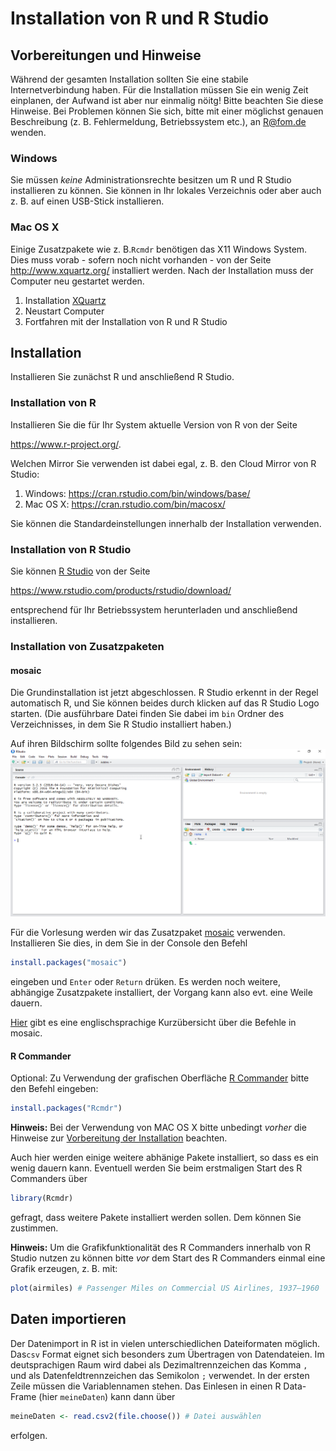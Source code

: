 Installation von R und R Studio
================

Vorbereitungen und Hinweise
---------------------------

Während der gesamten Installation sollten Sie eine stabile Internetverbindung haben. Für die Installation müssen Sie ein wenig Zeit einplanen, der Aufwand ist aber nur einmalig nöitg! Bitte beachten Sie diese Hinweise. Bei Problemen können Sie sich, bitte mit einer möglichst genauen Beschreibung (z. B. Fehlermeldung, Betriebssystem etc.), an <R@fom.de> wenden.

### Windows

Sie müssen *keine* Administrationsrechte besitzen um R und R Studio installieren zu können. Sie können in Ihr lokales Verzeichnis oder aber auch z. B. auf einen USB-Stick installieren.

### Mac OS X

Einige Zusatzpakete wie z. B.`Rcmdr` benötigen das X11 Windows System. Dies muss vorab - sofern noch nicht vorhanden - von der Seite <http://www.xquartz.org/> installiert werden. Nach der Installation muss der Computer neu gestartet werden.

1.  Installation [XQuartz](http://www.xquartz.org/)
2.  Neustart Computer
3.  Fortfahren mit der Installation von R und R Studio

Installation
------------

Installieren Sie zunächst R und anschließend R Studio.

### Installation von R

Installieren Sie die für Ihr System aktuelle Version von R von der Seite

<https://www.r-project.org/>.

Welchen Mirror Sie verwenden ist dabei egal, z. B. den Cloud Mirror von R Studio:

1.  Windows: <https://cran.rstudio.com/bin/windows/base/>
2.  Mac OS X: <https://cran.rstudio.com/bin/macosx/>

Sie können die Standardeinstellungen innerhalb der Installation verwenden.

### Installation von R Studio

Sie können [R Studio](https://www.rstudio.com/) von der Seite

<https://www.rstudio.com/products/rstudio/download/>

entsprechend für Ihr Betriebssystem herunterladen und anschließend installieren.

### Installation von Zusatzpaketen

#### mosaic

Die Grundinstallation ist jetzt abgeschlossen. R Studio erkennt in der Regel automatisch R, und Sie können beides durch klicken auf das R Studio Logo starten. (Die ausführbare Datei finden Sie dabei im `bin` Ordner des Verzeichnisses, in dem Sie R Studio installiert haben.)

Auf ihren Bildschirm sollte folgendes Bild zu sehen sein: ![](RStudio-Screenshot.png)

Für die Vorlesung werden wir das Zusatzpaket [mosaic](https://cran.r-project.org/web/packages/mosaic/) verwenden. Installieren Sie dies, in dem Sie in der Console den Befehl

``` r
install.packages("mosaic")
```

eingeben und `Enter` oder `Return` drüken. Es werden noch weitere, abhängige Zusatzpakete installiert, der Vorgang kann also evt. eine Weile dauern.

[Hier](https://cran.r-project.org/web/packages/mosaic/vignettes/MinimalR.pdf) gibt es eine englischsprachige Kurzübersicht über die Befehle in mosaic.

#### R Commander

Optional: Zu Verwendung der grafischen Oberfläche [R Commander](http://socserv.socsci.mcmaster.ca/jfox/Misc/Rcmdr/) bitte den Befehl eingeben:

``` r
install.packages("Rcmdr")
```

**Hinweis:** Bei der Verwendung von MAC OS X bitte unbedingt *vorher* die Hinweise zur [Vorbereitung der Installation](#anchor) beachten.

Auch hier werden einige weitere abhänige Pakete installiert, so dass es ein wenig dauern kann. Eventuell werden Sie beim erstmaligen Start des R Commanders über

``` r
library(Rcmdr)
```

gefragt, dass weitere Pakete installiert werden sollen. Dem können Sie zustimmen.

**Hinweis:** Um die Grafikfunktionalität des R Commanders innerhalb von R Studio nutzen zu können bitte *vor* dem Start des R Commanders einmal eine Grafik erzeugen, z. B. mit:

``` r
plot(airmiles) # Passenger Miles on Commercial US Airlines, 1937–1960
```

Daten importieren
-----------------

Der Datenimport in R ist in vielen unterschiedlichen Dateiformaten möglich. Das`csv` Format eignet sich besonders zum Übertragen von Datendateien. Im deutsprachigen Raum wird dabei als Dezimaltrennzeichen das Komma `,` und als Datenfeldtrennzeichen das Semikolon `;` verwendet. In der ersten Zeile müssen die Variablennamen stehen. Das Einlesen in einen R Data-Frame (hier `meineDaten`) kann dann über

``` r
meineDaten <- read.csv2(file.choose()) # Datei auswählen
```

erfolgen.
